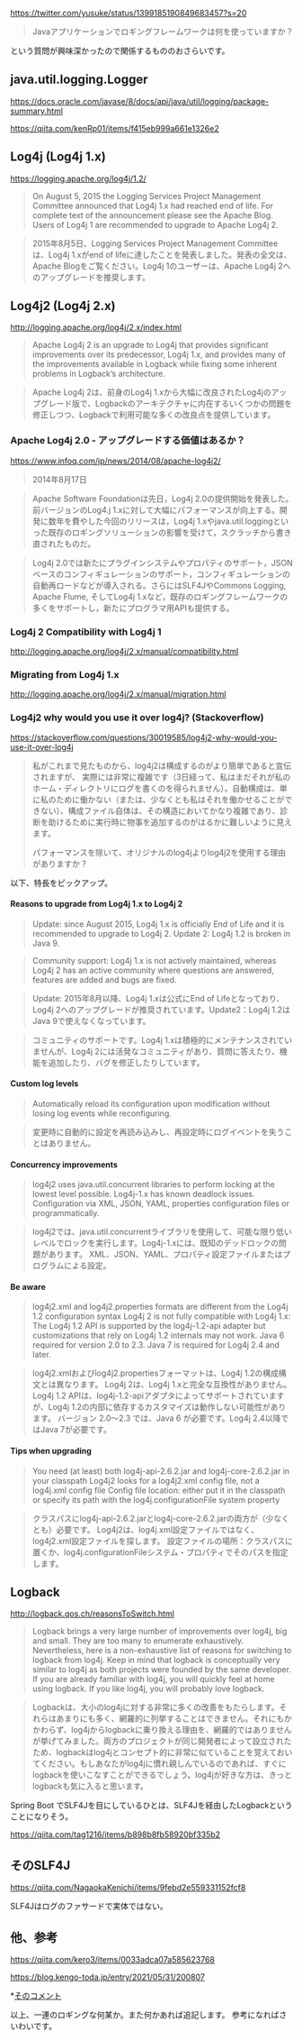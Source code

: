 https://twitter.com/yusuke/status/1399185190849683457?s=20

> Javaアプリケーションでロギングフレームワークは何を使っていますか？

という質問が興味深かったので関係するもののおさらいです。


## java.util.logging.Logger

https://docs.oracle.com/javase/8/docs/api/java/util/logging/package-summary.html

https://qiita.com/kenRp01/items/f415eb999a661e1326e2

## Log4j (Log4j 1.x)

https://logging.apache.org/log4j/1.2/

> On August 5, 2015 the Logging Services Project Management Committee announced that Log4j 1.x had reached end of life. For complete text of the announcement please see the Apache Blog. Users of Log4j 1 are recommended to upgrade to Apache Log4j 2.

> 2015年8月5日、Logging Services Project Management Committeeは、Log4j 1.xがend of lifeに達したことを発表しました。発表の全文は、Apache Blogをご覧ください。Log4j 1のユーザーは、Apache Log4j 2へのアップグレードを推奨します。

## Log4j2 (Log4j 2.x)

http://logging.apache.org/log4j/2.x/index.html

> Apache Log4j 2 is an upgrade to Log4j that provides significant improvements over its predecessor, Log4j 1.x, and provides many of the improvements available in Logback while fixing some inherent problems in Logback’s architecture.

> Apache Log4j 2は、前身のLog4j 1.xから大幅に改良されたLog4jのアップグレード版で、Logbackのアーキテクチャに内在するいくつかの問題を修正しつつ、Logbackで利用可能な多くの改良点を提供しています。


### Apache Log4j 2.0 - アップグレードする価値はあるか？
https://www.infoq.com/jp/news/2014/08/apache-log4j2/

> 2014年8月17日

> Apache Software Foundationは先日，Log4j 2.0の提供開始を発表した。前バージョンのLog4.j 1.xに対して大幅にパフォーマンスが向上する。開発に数年を費やした今回のリリースは，Log4j 1.xやjava.util.loggingといった既存のロギングソリューションの影響を受けて，スクラッチから書き直されたものだ。

> Log4j 2.0では新たにプラグインシステムやプロパティのサポート，JSONベースのコンフィギュレーションのサポート，コンフィギュレーションの自動再ロードなどが導入される。さらにはSLF4JやCommons Logging, Apache Flume, そしてLog4j 1.xなど，既存のロギングフレームワークの多くをサポートし，新たにプログラマ用APIも提供する。


### Log4j 2 Compatibility with Log4j 1

http://logging.apache.org/log4j/2.x/manual/compatibility.html

### Migrating from Log4j 1.x

http://logging.apache.org/log4j/2.x/manual/migration.html


### Log4j2 why would you use it over log4j? (Stackoverflow)

https://stackoverflow.com/questions/30019585/log4j2-why-would-you-use-it-over-log4j

> 私がこれまで見たものから、log4j2は構成するのがより簡単であると宣伝されますが、 実際には非常に複雑です（3日経って、私はまだそれが私のホーム・ディレクトリにログを書くのを得られません）。自動構成は、単に私のために働かない（または、少なくとも私はそれを働かせることができない）、構成ファイル自体は、その構造においてかなり複雑であり、診断を助けるために実行時に物事を追加するのがはるかに難しいように見えます。
>
> パフォーマンスを除いて、オリジナルのlog4jよりlog4j2を使用する理由がありますか？

以下、特長をピックアップ。

#### Reasons to upgrade from Log4j 1.x to Log4j 2

> Update: since August 2015, Log4j 1.x is officially End of Life and it is recommended to upgrade to Log4j 2. Update 2: Log4j 1.2 is broken in Java 9.

> Community support: Log4j 1.x is not actively maintained, whereas Log4j 2 has an active community where questions are answered, features are added and bugs are fixed.

> Update: 2015年8月以降、Log4j 1.xは公式にEnd of Lifeとなっており、Log4j 2へのアップグレードが推奨されています。Update2：Log4j 1.2はJava 9で使えなくなっています。

> コミュニティのサポートです。Log4j 1.xは積極的にメンテナンスされていませんが、Log4j 2には活発なコミュニティがあり、質問に答えたり、機能を追加したり、バグを修正したりしています。

#### Custom log levels

> Automatically reload its configuration upon modification without losing log events while reconfiguring.

> 変更時に自動的に設定を再読み込みし、再設定時にログイベントを失うことはありません。


#### Concurrency improvements

> log4j2 uses java.util.concurrent libraries to perform locking at the lowest level possible. Log4j-1.x has known deadlock issues.
Configuration via XML, JSON, YAML, properties configuration files or programmatically.

> log4j2では、java.util.concurrentライブラリを使用して、可能な限り低いレベルでロックを実行します。Log4j-1.xには、既知のデッドロックの問題があります。
XML、JSON、YAML、プロパティ設定ファイルまたはプログラムによる設定。


#### Be aware

> log4j2.xml and log4j2.properties formats are different from the Log4j 1.2 configuration syntax
Log4j 2 is not fully compatible with Log4j 1.x: The Log4j 1.2 API is supported by the log4j-1.2-api adapter but customizations that rely on Log4j 1.2 internals may not work.
Java 6 required for version 2.0 to 2.3. Java 7 is required for Log4j 2.4 and later.

> log4j2.xmlおよびlog4j2.propertiesフォーマットは、Log4j 1.2の構成構文とは異なります。
Log4j 2は、Log4j 1.xと完全な互換性がありません。Log4j 1.2 APIは、log4j-1.2-apiアダプタによってサポートされていますが、Log4j 1.2の内部に依存するカスタマイズは動作しない可能性があります。
バージョン 2.0～2.3 では、Java 6 が必要です。Log4j 2.4以降ではJava 7が必要です。


#### Tips when upgrading

> You need (at least) both log4j-api-2.6.2.jar and log4j-core-2.6.2.jar in your classpath
Log4j2 looks for a log4j2.xml config file, not a log4j.xml config file
Config file location: either put it in the classpath or specify its path with the log4j.configurationFile system property

> クラスパスにlog4j-api-2.6.2.jarとlog4j-core-2.6.2.jarの両方が（少なくとも）必要です。
Log4j2は、log4j.xml設定ファイルではなく、log4j2.xml設定ファイルを探します。
設定ファイルの場所：クラスパスに置くか、log4j.configurationFileシステム・プロパティでそのパスを指定します。




## Logback

http://logback.qos.ch/reasonsToSwitch.html

> Logback brings a very large number of improvements over log4j, big and small. They are too many to enumerate exhaustively. Nevertheless, here is a non-exhaustive list of reasons for switching to logback from log4j. Keep in mind that logback is conceptually very similar to log4j as both projects were founded by the same developer. If you are already familiar with log4j, you will quickly feel at home using logback. If you like log4j, you will probably love logback.


> Logbackは、大小のlog4jに対する非常に多くの改善をもたらします。それらはあまりにも多く、網羅的に列挙することはできません。それにもかかわらず、log4jからlogbackに乗り換える理由を、網羅的ではありませんが挙げてみました。両方のプロジェクトが同じ開発者によって設立されたため、logbackはlog4jとコンセプト的に非常に似ていることを覚えておいてください。もしあなたがlog4jに慣れ親しんでいるのであれば、すぐにlogbackを使いこなすことができるでしょう。log4jが好きな方は、きっとlogbackも気に入ると思います。

Spring Boot でSLF4Jを目にしているひとは、SLF4Jを経由したLogbackということになりそう。

https://qiita.com/tag1216/items/b898b8fb58920bf335b2


## そのSLF4J

https://qiita.com/NagaokaKenichi/items/9febd2e559331152fcf8

SLF4Jはログのファサードで実体ではない。

## 他、参考

https://qiita.com/kero3/items/0033adca07a585623768

https://blog.kengo-toda.jp/entry/2021/05/31/200807

*[そのコメント](https://b.hatena.ne.jp/entry/s/blog.kengo-toda.jp/entry/2021/05/31/200807)


以上、一連のロギングな何某か。また何かあれば追記します。
参考になればさいわいです。
